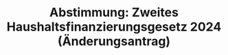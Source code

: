 ---
abstimmung:
  abstimmung: 1
  bundestagssitzung: 152
  datum: 2. Februar 2024
  legislaturperiode: 20
categories:
- Todo
data:
- title: Abstimmungsergebnis 20240202_1.pdf
  url: /res/2025-btw/abstimmungsergebnisse/20240202_1.pdf
- title: Abstimmungsergebnis 20240202_1_xls.xlsx
  url: /res/2025-btw/abstimmungsergebnisse/20240202_1_xls.xlsx
- title: Abstimmungsergebnis 20240202_1_xls.csv
  url: /res/2025-btw/abstimmungsergebnisse_csv/20240202_1_xls.csv
documents:
- local: /res/2025-btw/drucksachen/2009999.pdf
  summary: '### Gesetzesentwurf der Fraktionen SPD, BÜNDNIS 90/DIE GRÜNEN und FDP:
    Zweites Haushaltsfinanzierungsgesetz 2024


    Dieser Gesetzesentwurf zielt auf die Anpassung des Bundeshaushaltes 2024 an das
    Urteil des Bundesverfassungsgerichts vom 15. November 2023.  Er beinhaltet Maßnahmen
    zur Konsolidierung der öffentlichen Finanzen und zur Bewältigung aktueller Herausforderungen
    wie des Ukraine-Krieges und der Energiewende.


    **Kernpunkte und Ziele:**


    * Anpassung des Bundeshaushaltes 2024 an das Urteil des Bundesverfassungsgerichts

    * Erhöhung der Luftverkehrsteuer

    * Anpassungen im Windenergie-auf-See-Gesetz

    * Änderungen in der Grundsicherung für Arbeitsuchende (SGB II)

    * Änderungen in der Arbeitsförderung (SGB III)

    * Änderungen in der gesetzlichen Rentenversicherung (SGB VI)

    * Degressive Rückführung der Steuerentlastung für Dieselkraftstoff in der Landwirtschaft

    * Konsolidierung der öffentlichen Haushalte

    * Stärkung der Wettbewerbsfähigkeit

    * Förderung des Wirtschaftswachstums


    '
  title: Drucksache 20/9999
  url: https://dserver.bundestag.de/btd/20/099/2009999.pdf
- local: /res/2025-btw/drucksachen/2010150.pdf
  summary: '### Beschlussempfehlung und Bericht des Haushaltsausschusses: Zweites
    Haushaltsfinanzierungsgesetz 2024


    Der Bericht des Haushaltsausschusses empfiehlt die Annahme des Gesetzentwurfs
    für ein Zweites Haushaltsfinanzierungsgesetz 2024 mit Änderungen.  Die Beschlussempfehlung
    beinhaltet Anpassungen des Luftverkehrsteuergesetzes, Änderungen im Windenergie-auf-See-Gesetz,
    des Zweiten, Dritten und Sechsten Buches Sozialgesetzbuch (SGB II, SGB III, SGB
    VI) und Anpassungen des Energiesteuergesetzes.


    **Kernpunkte und Ziele:**


    * Erhöhung der Luftverkehrsteuer

    * Anpassung des Windenergie-auf-See-Gesetzes

    * Degressive Rückführung der Steuerentlastung nach § 57 des Energiesteuergesetzes

    * Verschärfung der Regelungen zur nachhaltigen Verweigerung der Aufnahme zumutbarer
    Arbeit

    * Abschaffung des Bürgergeldbonus

    * Anpassungen im SGB II, SGB III und SGB VI

    * Änderung des Bundeselterngeld- und Elternzeitgesetzes'
  title: Drucksache 20/10150
  url: https://dserver.bundestag.de/btd/20/101/2010150.pdf
- local: /res/2025-btw/drucksachen/2010202.pdf
  summary: '### Änderungsantrag der CDU/CSU-Fraktion


    Dieser Änderungsantrag der CDU/CSU-Fraktion betrifft den Entwurf des Zweiten Haushaltsfinanzierungsgesetzes
    2024. Er streicht geplante Kürzungen bei der Agrardiesel-Steuerentlastung und
    Anpassungen im Artikel 4.



    **Kernpunkte und Ziele:**


    * Streichung geplanter Kürzungen der Agrardiesel-Steuerentlastung

    * Rücknahme der Streichung von Paragraphen im Artikel 3 und 4 des Gesetzesentwurfs

    * Entlastung der Landwirtschaft

    * Sicherung der Wettbewerbsfähigkeit der Landwirtschaft'
  title: Drucksache 20/10202
  url: https://dserver.bundestag.de/btd/20/102/2010202.pdf
ergebnis:
  AfD:
    enthaltung: 0
    gesamt: 78
    ja: 61
    nein: 0
    nichtabgegeben: 17
    ungueltig: 0
  Bündnis 90/Die Grünen:
    enthaltung: 0
    gesamt: 118
    ja: 0
    nein: 101
    nichtabgegeben: 17
    ungueltig: 0
  CDU/CSU:
    enthaltung: 0
    gesamt: 196
    ja: 179
    nein: 0
    nichtabgegeben: 17
    ungueltig: 0
  FDP:
    enthaltung: 1
    gesamt: 92
    ja: 4
    nein: 84
    nichtabgegeben: 3
    ungueltig: 0
  Fraktionslos:
    enthaltung: 1
    gesamt: 44
    ja: 40
    nein: 0
    nichtabgegeben: 3
    ungueltig: 0
  SPD:
    enthaltung: 2
    gesamt: 207
    ja: 0
    nein: 190
    nichtabgegeben: 15
    ungueltig: 0
layout: abstimmung
links:
- title: Link zu bundestag.de
  url: https://www.bundestag.de/parlament/plenum/abstimmung/abstimmung?id=912
preview: 'Deutscher Bundestag


  152. Sitzung des Deutschen Bundestages

  am Freitag, 2. Februar 2024


  Endgültiges Ergebnis der Namentlichen Abstimmung Nr. 1


  Änderungsantrag der Fraktion der CDU/CSU

  zu der zweiten Beratung des Gesetzentwurfs der Fraktionen SPD, BÜNDNIS 90/DIE

  GRÜNEN und FDP

  Entwurf eines Zweiten Haushaltsfinanzierungsgesetzes 2024

  Drs. 20/9999, 20/10150 und 20/10202'
tags:
- Todo
title: 'Abstimmung: Zweites Haushaltsfinanzierungsgesetz 2024 (Änderungsantrag)'
---